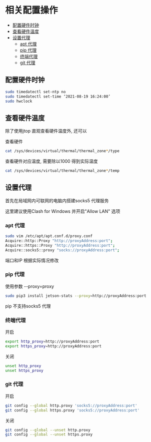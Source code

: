 # 相关配置操作<!-- omit in toc -->
- [配置硬件时钟](#配置硬件时钟)
- [查看硬件温度](#查看硬件温度)
- [设置代理](#设置代理)
  - [apt 代理](#apt-代理)
  - [pip 代理](#pip-代理)
  - [终端代理](#终端代理)
  - [git 代理](#git-代理)
  
## 配置硬件时钟
``` bash
sudo timedatectl set-ntp no
sudo timedatectl set-time ‘2021-08-19 16:24:00’
sudo hwclock
```

## 查看硬件温度
除了使用jtop 直观查看硬件温度外, 还可以

查看硬件
``` bash
cat /sys/devices/virtual/thermal/thermal_zone*/type
```
查看硬件对应温度, 需要除以1000 得到实际温度
```bash
cat /sys/devices/virtual/thermal/thermal_zone*/temp
```

## 设置代理
首先在局域网内可联网的电脑内搭建socks5 代理服务

这里建议使用Clash for Windows 并开启"Allow LAN" 选项

### apt 代理
``` bash
sudo vim /etc/apt/apt.conf.d/proxy.conf
Acquire::http::Proxy "http://proxyAddress:port";
Acquire::https::Proxy "http://proxyAddress:port";
Acquire::socks5::proxy "socks://proxyAddress:port";
```
端口和IP 根据实际情况修改

### pip 代理
使用参数 --proxy=proxy
```bash
sudo pip3 install jetson-stats --proxy=http://proxyAddress:port
```
pip 不支持socks5 代理

### 终端代理
开启
```bash
export http_proxy=http://proxyAddress:port
export https_proxy=http://proxyAddress:port
```
关闭
```bash
unset http_proxy
unset https_proxy
```

### git 代理
开启
```bash
git config --global http.proxy 'socks5://proxyAddress:port' 
git config --global https.proxy 'socks5://proxyAddress:port'
```
关闭
```bash
git config --global --unset http.proxy
git config --global --unset https.proxy
```


